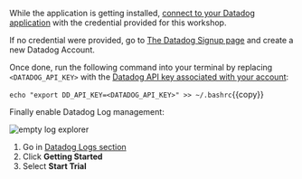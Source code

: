 While the application is getting installed, [connect to your Datadog application](https://app.datadoghq.com) with the credential provided for this workshop.

If no credential were provided, go to [The Datadog Signup page](https://app.datadoghq.com/signup) and create a new Datadog Account.

Once done, run the following command into your terminal by replacing `<DATADOG_API_KEY>` with the [Datadog API key associated with your account](https://app.datadoghq.com/account/settings#api):

`echo "export DD_API_KEY=<DATADOG_API_KEY>" >> ~/.bashrc`{{copy}}

Finally enable Datadog Log management:

![empty log explorer](https://raw.githubusercontent.com/l0k0ms/workshops/master/log-workshop/assets/images/empty_log_explorer.png)

1. Go in [Datadog Logs section](https://app.datadoghq.com/logs)
2. Click **Getting Started**
3. Select **Start Trial**